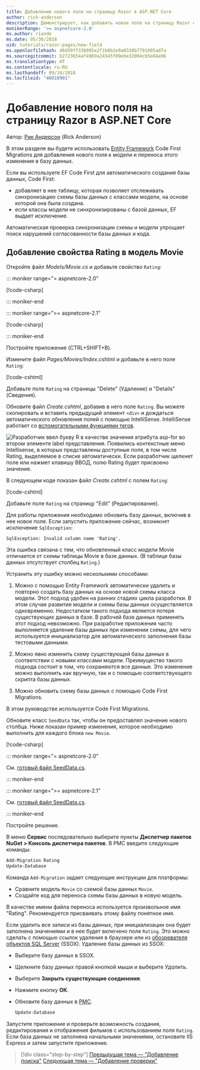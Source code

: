 ```yaml
---
title: Добавление нового поля на страницу Razor в ASP.NET Core
author: rick-anderson
description: Демонстрирует, как добавить новое поле на страницу Razor с помощью Entity Framework Core
monikerRange: '>= aspnetcore-2.0'
ms.author: riande
ms.date: 05/30/2018
uid: tutorials/razor-pages/new-field
ms.openlocfilehash: d6d59ff336095e2f1b8b2e9a0338b7791605ad7a
ms.sourcegitcommit: b2723654af4969a24545f09ebe32004cb5e84a96
ms.translationtype: HT
ms.contentlocale: ru-RU
ms.lasthandoff: 09/18/2018
ms.locfileid: "46010901"
---
```

# <a name="add-a-new-field-to-a-razor-page-in-aspnet-core"></a>Добавление нового поля на страницу Razor в ASP.NET Core

Автор: [Рик Андерсон](https://twitter.com/RickAndMSFT) (Rick Anderson)

В этом разделе вы будете использовать [Entity Framework](https://docs.microsoft.com/ef/core/get-started/aspnetcore/new-db) Code First Migrations для добавления нового поля к модели и переноса этого изменения в базу данных.

Если вы используете EF Code First для автоматического создания базы данных, Code First:

* добавляет в нее таблицу, которая позволяет отслеживать синхронизацию схемы базы данных с классами модели, на основе которой она была создана.
* если классы модели не синхронизированы с базой данных, EF выдает исключение. 

Автоматическая проверка синхронизации схемы и модели упрощает поиск нарушений согласованности базы данных и кода.

## <a name="adding-a-rating-property-to-the-movie-model"></a>Добавление свойства Rating в модель Movie

Откройте файл *Models/Movie.cs* и добавьте свойство `Rating`:

::: moniker range="= aspnetcore-2.0"

[!code-csharp[](razor-pages-start/sample/RazorPagesMovie/Models/MovieDateRating.cs?highlight=11&range=7-18)]

::: moniker-end

::: moniker range=">= aspnetcore-2.1"

[!code-csharp[](razor-pages-start/sample/RazorPagesMovie21/Models/MovieDateRating.cs?highlight=13&name=snippet)]

::: moniker-end

Постройте приложение (CTRL+SHIFT+B).

Измените файл *Pages/Movies/Index.cshtml* и добавьте в него поле `Rating`:

[!code-cshtml[](razor-pages-start/sample/RazorPagesMovie/Pages/Movies/Index.cshtml?highlight=40-42,61-63)]

Добавьте поле `Rating` на страницы "Delete" (Удаление) и "Details" (Сведения).

Обновите файл *Create.cshtml*, добавив в него поле `Rating`. Вы можете скопировать и вставить предыдущий элемент `<div>` и дождаться автоматического обновления полей с помощью IntelliSense. IntelliSense работает со [вспомогательными функциями тегов](xref:mvc/views/tag-helpers/intro).

![Разработчик ввел букву R в качестве значения атрибута asp-for во втором элементе label представления. Появились контекстные меню Intellisense, в которых представлены доступные поля, в том числе Rating, выделяемое в списке автоматически. Если разработчик щелкнет поле или нажмет клавишу ВВОД, полю Rating будет присвоено значение.](new-field/_static/cr.png)

В следующем коде показан файл *Create.cshtml* с полем `Rating`:

[!code-cshtml[](razor-pages-start/sample/RazorPagesMovie/Pages/Movies/Create.cshtml?highlight=36-40)]

Добавьте поле `Rating` на страницу "Edit" (Редактирование).

Для работы приложения необходимо обновить базу данных, включив в нее новое поле. Если запустить приложение сейчас, возникнет исключение `SqlException`:

```
SqlException: Invalid column name 'Rating'.
```

Эта ошибка связана с тем, что обновленный класс модели Movie отличается от схемы таблицы Movie в базе данных. (В таблице базы данных отсутствует столбец `Rating`.)

Устранить эту ошибку можно несколькими способами:

1. Можно с помощью Entity Framework автоматически удалить и повторно создать базу данных на основе новой схемы класса модели. Этот подход удобен на ранних стадиях цикла разработки. В этом случае развитие модели и схемы базы данных осуществляется одновременно. Недостатком такого подхода является потеря существующих данных в базе. В рабочей базе данных применять этот подход невозможно. При разработке приложения часто выполняется удаление базы данных при изменении схемы, для чего используется инициализатор для автоматического заполнения базы тестовыми данными.

2. Можно явно изменить схему существующей базы данных в соответствии с новыми классами модели. Преимущество такого подхода состоит в том, что сохраняются все данные. Это изменение можно выполнить как вручную, так и с помощью соответствующего скрипта базы данных.

3. Можно обновить схему базы данных с помощью Code First Migrations.

В этом руководстве используется Code First Migrations.

Обновите класс `SeedData` так, чтобы он предоставлял значение нового столбца. Ниже показан пример изменения, которое необходимо выполнить для каждого блока `new Movie`.

[!code-csharp[](razor-pages-start/sample/RazorPagesMovie/Models/SeedDataRating.cs?name=snippet1&highlight=8)]

::: moniker range="= aspnetcore-2.0"

См. [готовый файл SeedData.cs](https://github.com/aspnet/Docs/blob/master/aspnetcore/tutorials/razor-pages/razor-pages-start/sample/RazorPagesMovie/Models/SeedDataRating.cs).

::: moniker-end

::: moniker range=">= aspnetcore-2.1"

См. [готовый файл SeedData.cs](https://github.com/aspnet/Docs/blob/master/aspnetcore/tutorials/razor-pages/razor-pages-start/sample/RazorPagesMovie21/Models/SeedDataRating.cs).

::: moniker-end

Постройте решение.

<a name="pmc"></a> В меню **Сервис** последовательно выберите пункты **Диспетчер пакетов NuGet > Консоль диспетчера пакетов**.
В PMC введите следующие команды:

```powershell
Add-Migration Rating
Update-Database
```

Команда `Add-Migration` задает следующие инструкции для платформы:

* Сравните модель `Movie` со схемой базы данных `Movie`.
* Создайте код для переноса схемы базы данных в новую модель.

В качестве имени файла переноса используется произвольное имя "Rating". Рекомендуется присваивать этому файлу понятное имя.

<a name="ssox"></a> Если удалить все записи из базы данных, при инициализации она будет заполнена значениями и в нее будет включено поле `Rating`. Это можно сделать с помощью ссылок удаления в браузере или из [обозревателя объектов SQL Server](xref:tutorials/razor-pages/sql#ssox) (SSOX). Удаление базы данных из SSOX:

* Выберите базу данных в SSOX.
* Щелкните базу данных правой кнопкой мыши и выберите *Удалить*.
* Выберите **Закрыть существующие соединения**.
* Нажмите кнопку **ОК**.
* Обновите базу данных в [PMC](xref:tutorials/razor-pages/new-field#pmc).

  ```powershell
  Update-Database
  ```

Запустите приложение и проверьте возможность создания, редактирования и отображения фильмов с использованием поля `Rating`. Если база данных не заполнена начальными значениями, остановите IIS Express и затем запустите приложение.

> [!div class="step-by-step"]
> [Предыдущая тема — "Добавление поиска"](xref:tutorials/razor-pages/search)
> [Следующая тема — "Добавление проверки"](xref:tutorials/razor-pages/validation)
